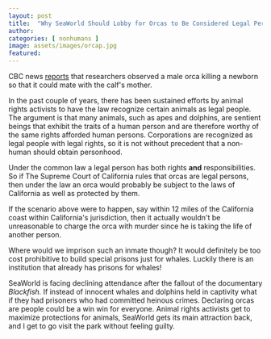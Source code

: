 ```yaml
---
layout: post
title:  "Why SeaWorld Should Lobby for Orcas to Be Considered Legal Persons"
author: 
categories: [ nonhumans ]
image: assets/images/orcap.jpg
featured: 
---
```


CBC news [reports](http://www.cbc.ca/news/canada/british-columbia/killer-whale-infanticide-1.4586867) that researchers observed a male orca killing a newborn so that it could mate with the calf's mother. 

In the past couple of years, there has been sustained efforts by animal rights activists to have the law recognize certain animals as legal people. The argument is that many animals, such as apes and dolphins, are sentient beings that exhibit the traits of a human person and are therefore worthy of the same rights afforded human persons. Corporations are recognized as legal people with legal rights, so it is not without precedent that a non-human should obtain personhood. 

Under the common law a legal person has both rights __and__ responsibilities. So if The Supreme Court of California rules that orcas are legal persons, then under the law an orca would probably be subject to the laws of California as well as protected by them. 

If the scenario above were to happen, say within 12 miles of the California coast within California's jurisdiction, then it actually wouldn't be unreasonable to charge the orca with murder since he is taking the life of another person. 

Where would we imprison such an inmate though? It would definitely be too cost prohibitive to build special prisons just for whales. Luckily there is an institution that already has prisons for whales! 

SeaWorld is facing declining attendance after the fallout of the documentary *Blackfish.* If instead of innocent whales and dolphins held in captivity what if they had prisoners who had committed heinous crimes. Declaring orcas are people could be a win win for everyone. Animal rights activists get to maximize protections for animals, SeaWorld gets its main attraction back, and I get to go visit the park without feeling guilty.